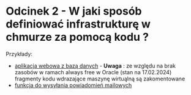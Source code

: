 # Odcinek 2 - W jaki sposób definiować infrastrukturę w chmurze za pomocą kodu ?

Przykłady:
- [aplikacja webowa z bazą danych](terraform-oracle/) - **Uwaga** : ze względu na brak zasobów w ramach always free w Oracle (stan na 17.02.2024) fragmenty kodu wdrazające maszynę wirtuąlną są zakomentowane
- [funkcja do wysyłania powiadomień mailowych](pulumi-aws/)
